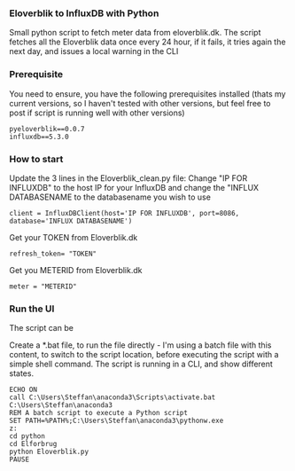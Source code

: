### Eloverblik to InfluxDB with Python
Small python script to fetch meter data from eloverblik.dk.
The script fetches all the Eloverblik data once every 24 hour, if it fails, it tries again the next day, and issues a local warning in the CLI

### Prerequisite
You need to ensure, you have the following prerequisites installed (thats my current versions, so I haven't tested with other versions, but feel free to post if script is running well with other versions)
```
pyeloverblik==0.0.7
influxdb==5.3.0
```

### How to start
Update the 3 lines in the Eloverblik_clean.py file: 
Change "IP FOR INFLUXDB" to the host IP for your InfluxDB and change the "INFLUX DATABASENAME to the databasename you wish to use
```
client = InfluxDBClient(host='IP FOR INFLUXDB', port=8086, database='INFLUX DATABASENAME')
```
Get your TOKEN from Eloverblik.dk
```
refresh_token= "TOKEN"
```
Get you METERID from Eloverblik.dk
```
meter = "METERID"
```
### Run the UI
The script can be 

Create a *.bat file, to run the file directly - I'm using a batch file with this content, to switch to the script location, before executing the script with a simple shell command.
The script is running in a CLI, and show different states.
```
ECHO ON
call C:\Users\Steffan\anaconda3\Scripts\activate.bat C:\Users\Steffan\anaconda3
REM A batch script to execute a Python script
SET PATH=%PATH%;C:\Users\Steffan\anaconda3\pythonw.exe
z:
cd python
cd Elforbrug
python Eloverblik.py
PAUSE
```
